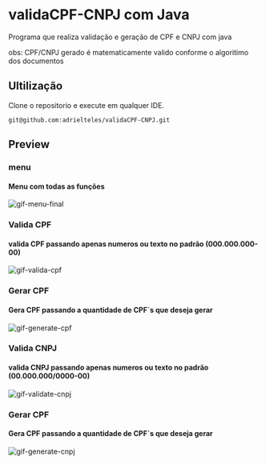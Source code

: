 # validaCPF-CNPJ com Java
Programa que realiza validação e geração de CPF e CNPJ com java

obs: CPF/CNPJ gerado é matematicamente valido conforme o algoritimo dos documentos

## Ultilização

Clone o repositorio e execute em qualquer IDE.
```
git@github.com:adrielteles/validaCPF-CNPJ.git
```

## Preview

### menu
#### Menu com todas as funções 

![gif-menu-final](https://github.com/adrielteles/validaCPF-CNPJ/assets/51987683/5be4a7da-8cb5-492b-8d9f-220fc39d40c6)

### Valida CPF
#### valida CPF passando apenas numeros ou texto no padrão (000.000.000-00)

![gif-valida-cpf](https://github.com/adrielteles/validaCPF-CNPJ/assets/51987683/e62eabd5-78de-477f-9960-373a8c89c759)

### Gerar CPF
#### Gera CPF passando a quantidade de CPF`s que deseja gerar

![gif-generate-cpf](https://github.com/adrielteles/validaCPF-CNPJ/assets/51987683/54d9543a-0e9f-4c81-be03-d993bde6cbe2)

### Valida CNPJ
#### valida CNPJ passando apenas numeros ou texto no padrão (00.000.000/0000-00)

![gif-validate-cnpj](https://github.com/adrielteles/validaCPF-CNPJ/assets/51987683/1769a3f7-97bb-46ea-8999-e5ed81b6776a)

### Gerar CPF
#### Gera CPF passando a quantidade de CPF`s que deseja gerar

![gif-generate-cnpj](https://github.com/adrielteles/validaCPF-CNPJ/assets/51987683/137f4c54-dc9e-402e-879a-d6dd37245e7e)
